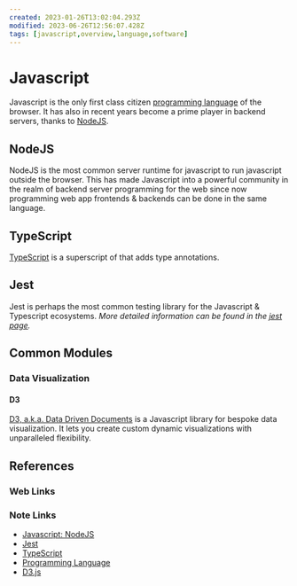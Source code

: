 ```yaml
---
created: 2023-01-26T13:02:04.293Z
modified: 2023-06-26T12:56:07.428Z
tags: [javascript,overview,language,software]
---
```

# Javascript

Javascript is the only first class citizen [programming language][-lang]
of the browser.
It has also in recent years become a prime player in backend servers,
thanks to [NodeJS][js-node-zk].

## NodeJS

NodeJS is the most common server runtime for javascript to
run javascript outside the browser.
This has made Javascript into a powerful community in the realm of
backend server programming for the web since now
programming web app frontends & backends can be done in the same language.

## TypeScript

[TypeScript][-ts] is a superscript of that adds type annotations.

## Jest

Jest is perhaps the most common testing library for the
Javascript & Typescript ecosystems.
*More detailed information can be found in the [jest page][jest-zk].*

## Common Modules

### Data Visualization

#### D3

[D3, a.k.a. Data Driven Documents][-d3] is a Javascript library for
bespoke data visualization.
It lets you create custom dynamic visualizations with unparalleled flexibility.

## References

### Web Links

<!-- Hidden Reference Links Below Here -->

### Note Links

* [Javascript: NodeJS][js-node-zk]
* [Jest][jest-zk]
* [TypeScript][-ts]
* [Programming Language][-lang]
* [D3.js][-d3]

<!-- Hidden Reference Links Below Here -->
[js-node-zk]: ./javascript.md#NodeJS "Javascript: NodeJS"
[jest-zk]: ./jest.md "Jest"
[-ts]: typescript.md "TypeScript"
[-lang]: programming-language.md "Programming Language"
[-d3]: d3.md "D3.js - Javascript Data Visualization Library"
